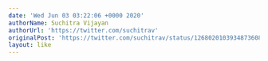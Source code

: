 ```yaml
---
date: 'Wed Jun 03 03:22:06 +0000 2020'
authorName: Suchitra Vijayan
authorUrl: 'https://twitter.com/suchitrav'
originalPost: 'https://twitter.com/suchitrav/status/1268020103934873608'
layout: like
---
```

